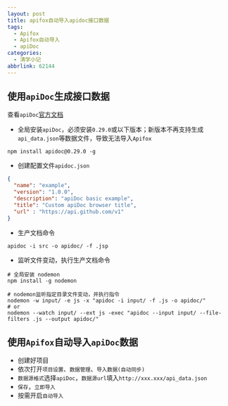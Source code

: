 ```yaml
---
layout: post
title: apifox自动导入apidoc接口数据
tags:
  - Apifox
  - Apifox自动导入
  - apiDoc
categories:
  - 清学小记
abbrlink: 62144
---
```


## 使用```apiDoc```生成接口数据
查看```apiDoc```[官方文档](https://apidocjs.com/)

- 全局安装```apiDoc```，必须安装```0.29.0```或以下版本；新版本不再支持生成```api_data.json```等数据文件，导致无法导入```Apifox```
```
npm install apidoc@0.29.0 -g
```

- 创建配置文件```apidoc.json```
```json
{
  "name": "example",
  "version": "1.0.0",
  "description": "apiDoc basic example",
  "title": "Custom apiDoc browser title",
  "url" : "https://api.github.com/v1"
}
```
- 生产文档命令
```
apidoc -i src -o apidoc/ -f .jsp
```

- 监听文件变动，执行生产文档命令
```
# 全局安装 nodemon
npm install -g nodemon

# nodemon监听指定目录文件变动，并执行指令
nodemon -w input/ -e js -x "apidoc -i input/ -f .js -o apidoc/"
# or
nodemon --watch input/ --ext js -exec "apidoc --input input/ --file-filters .js --output apidoc/"
```

## 使用```Apifox```自动导入```apiDoc```数据
- 创建好项目
- 依次打开```项目设置```、```数据管理```、```导入数据(自动同步)```
- ```数据源格式```选择```apiDoc```，```数据源url```填入```http://xxx.xxx/api_data.json```
- ```保存```，```立即导入```
- 按需开启```自动导入```